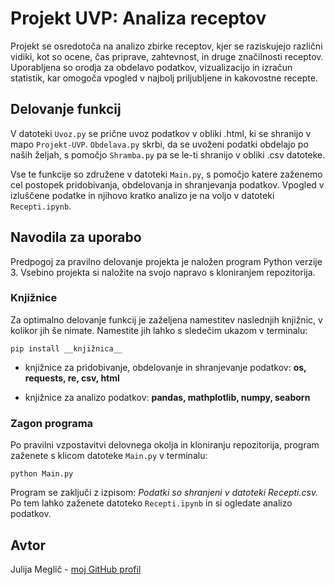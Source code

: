 # Projekt UVP: Analiza receptov

Projekt se osredotoča na analizo zbirke receptov, kjer se raziskujejo različni vidiki, kot so ocene, čas priprave, zahtevnost, in druge značilnosti receptov. Uporabljena so orodja za obdelavo podatkov, vizualizacijo in izračun statistik, kar omogoča vpogled v najbolj priljubljene in kakovostne recepte.

## Delovanje funkcij
V datoteki `Uvoz.py` se prične uvoz podatkov v obliki .html, ki se shranijo v mapo `Projekt-UVP`. `Obdelava.py` skrbi, da se uvoženi podatki obdelajo po naših željah, s pomočjo `Shramba.py` pa se le-ti shranijo v obliki .csv datoteke.

Vse te funkcije so združene v datoteki `Main.py`, s pomočjo katere zaženemo cel postopek pridobivanja, obdelovanja in shranjevanja podatkov.
Vpogled v izluščene podatke in njihovo kratko analizo je na voljo v datoteki `Recepti.ipynb`.

## Navodila za uporabo
Predpogoj za pravilno delovanje projekta je naložen program Python verzije 3. Vsebino projekta si naložite na svojo napravo s kloniranjem repozitorija.

### Knjižnice
Za optimalno delovanje funkcij je zaželjena namestitev naslednjih knjižnic, v kolikor jih še nimate. Namestite jih lahko s sledečim ukazom v terminalu:
```
pip install __knjižnica__
```
* knjižnice za pridobivanje, obdelovanje in shranjevanje podatkov: **os, requests, re, csv, html**

* knjižnice za analizo podatkov: **pandas, mathplotlib, numpy, seaborn**

### Zagon programa
Po pravilni vzpostavitvi delovnega okolja in kloniranju repozitorija, program zaženete s klicom datoteke `Main.py` v terminalu:
```
python Main.py
```
Program se zaključi z izpisom: _Podatki so shranjeni v datoteki Recepti.csv._ 
Po tem lahko zaženete datoteko `Recepti.ipynb` in si ogledate analizo podatkov.

## Avtor
Julija Meglič - [moj GitHub profil](https://github.com/MEGLICKA)
